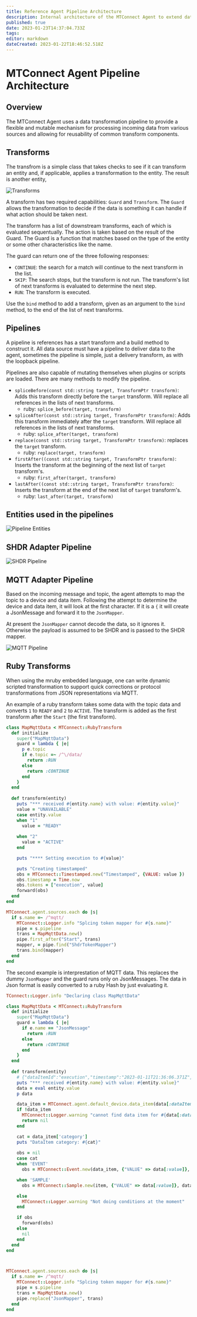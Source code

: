 ```yaml
---
title: Reference Agent Pipeline Architecture
description: Internal architecture of the MTConnect Agent to extend data transformations
published: true
date: 2023-01-23T14:37:04.733Z
tags: 
editor: markdown
dateCreated: 2023-01-22T18:46:52.518Z
---
```


# MTConnect Agent Pipeline Architecture

## Overview

The MTConnect Agent uses a data transformation pipeline to provide a flexible and mutable mechanism for processing incoming data from various sources and allowing for reusability of common transform components. 

## Transforms

The transfrom is a simple class that takes checks to see if it can transform an entity and, if applicable, applies a transformation to the entity. The result is another entity, 

![Transforms](/images/transforms.png)

A transform has two required capabilities: `Guard` and `Transform`. The `Guard` allows the transformation to decide if the data is something it can handle if what action should be taken next. 

The transform has a list of downstream transforms, each of which is evaluated sequentually. The action is taken based on the result of the Guard. The Guard is a function that matches based on the type of the entity or some other characteristics like the name. 

The guard can return one of the three following responses:

* `CONTINUE`: the search for a match will continue to the next transform in the list. 
* `SKIP`: The search stops, but the transform is not run. The transform's list of next transforms is evaluated to determine the next step. 
* `RUN`: The transform is executed.

Use the `bind` method to add a transform, given as an argument to the `bind` method, to the end of the list of next transforms.

## Pipelines

A pipeline is references has a start transform and a build method to construct it. All data source must have a pipeline to deliver data to the agent, sometimes the pipeline is simple, just a delivery transform, as with the loopback pipeline.

Pipelines are also capable of mutating themselves when plugins or scripts are loaded. There are many methods to modify the pipeline. 

* `spliceBefore(const std::string target, TransformPtr transform)`: Adds this transform directly before the `target` transform. Will replace all references in the lists of next transforms.
  * ruby: `splice_before(target, transform)`
* `spliceAfter(const std::string target, TransformPtr transform)`: Adds this transform immediately after the `target` transform. Will replace all references in the lists of next transforms.
  * ruby: `splice_after(target, transform)`
* `replace(const std::string target, TransformPtr transform)`: replaces the `target` transform.
  * ruby: `replace(target, transform)`
* `firstAfter((const std::string target, TransformPtr transform)`: Inserts the transform at the beginning of the next list of `target` transform's.
  * ruby: `first_after(target, transform)`
* `lastAfter((const std::string target, TransformPtr transform)`: Inserts the transform at the end of the next list of `target` transform's.
  * ruby: `last_after(target, transform)`

## Entities used in the pipelines

![Pipeline Entities](/images/pipelineentities.png)

## SHDR Adapter Pipeline

![SHDR Pipeline](/images/shdrpipeline.png)

## MQTT Adapter Pipeline

Based on the incoming message and topic, the agent attempts to map the topic to a device and data item. Following the attempt to determine the device and data item, it will look at the first character. If it is a `{` it will create a JsonMessage and forward it to the `JsonMapper`.

At present the `JsonMapper` cannot decode the data, so it ignores it. Otherwise the payload is assumed to be SHDR and is passed to the SHDR mapper.

![MQTT Pipeline](/images/mqttpipeline.png)

## Ruby Transforms

When using the mruby embedded language, one can write dynamic scripted transformation to support quick corrections or protocol transformations from JSON representations via MQTT. 

An example of a ruby transform takes some data with the topic data and converts `1` to `READY` and `2` to `ACTIVE`. The transform is added as the first transform after the `Start` (the first transform). 

```ruby
class MapMqttData < MTConnect::RubyTransform
  def initialize
    super("MapMqttData")
    guard = lambda { |e|
      p e.topic
      if e.topic =~ /^\/data/
        return :RUN
      else
        return :CONTINUE
      end
    }
  end
  
  def transform(entity)
    puts "*** received #{entity.name} with value: #{entity.value}"
    value = "UNAVAILABLE"    
    case entity.value
    when "1"
      value = "READY"
      
    when "2"
      value = "ACTIVE"
    end

    puts "**** Setting execution to #{value}"

    puts "Creating timestamped"
    obs = MTConnect::Timestamped.new("Timestamped", {VALUE: value })
    obs.timestamp = Time.now
    obs.tokens = ["execution", value]
    forward(obs)
  end
end

MTConnect.agent.sources.each do |s|
  if s.name =~ /^mqtt/
    MTConnect::Logger.info "Splcing token mapper for #{s.name}"
    pipe = s.pipeline
    trans = MapMqttData.new()
    pipe.first_after("Start", trans)
    mapper, = pipe.find("ShdrTokenMapper")
    trans.bind(mapper)
  end
end
```

The second example is interprestation of MQTT data. This replaces the dummy `JsonMapper` and the guard runs only on JsonMessages. The data in Json format is easily converted to a ruby Hash by just evaluating it. 

```ruby
TConnect::Logger.info "Declaring class MapMqttData"

class MapMqttData < MTConnect::RubyTransform
  def initialize
    super("MapMqttData")
    guard = lambda { |e|
      if e.name == "JsonMessage"
        return :RUN
      else
        return :CONTINUE
      end
    }
  end
  
  def transform(entity)
    # {"dataItemId":"execution","timestamp":"2023-01-11T21:36:06.371Z","value":"STOPPED"}
    puts "*** received #{entity.name} with value: #{entity.value}"
    data = eval entity.value
    p data

    data_item = MTConnect.agent.default_device.data_item(data[:dataItemId])
    if !data_item
      MTConnect::Logger.warning "cannot find data item for #{data[:dataItemId]}"
      return nil
    end

    cat = data_item['category']
    puts "DataItem category: #{cat}"
    
    obs = nil
    case cat
    when 'EVENT'
      obs = MTConnect::Event.new(data_item, {"VALUE" => data[:value]}, Time.now) # data[:timestamp])

    when 'SAMPLE'
      obs = MTConnect::Sample.new(item, {"VALUE" => data[:value]}, data[:timestamp])

    else
      MTConnect::Logger.warning "Not doing conditions at the moment"
    end

    if obs
      forward(obs)
    else
      nil
    end
  end
end



MTConnect.agent.sources.each do |s|
  if s.name =~ /^mqtt/
    MTConnect::Logger.info "Splcing token mapper for #{s.name}"
    pipe = s.pipeline
    trans = MapMqttData.new()
    pipe.replace("JsonMapper", trans)
  end
end
```
